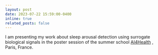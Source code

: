 ```yaml
---
layout: post
date: 2023-07-22 15:59:00-0400
inline: true
related_posts: false
---
```


I am presenting my work about sleep arousal detection using surrogate biological signals in the poster session of the summer school [AI4Health](https://prairie-institute.fr/evenement/summer-school-ai4health/) , Paris, France.
